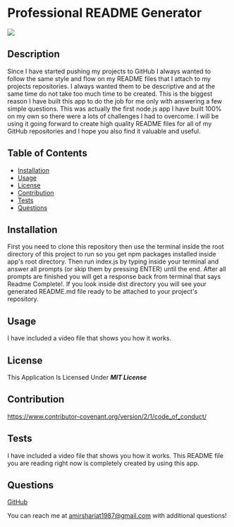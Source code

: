 # Professional README Generator

![](https://img.shields.io/badge/License-MIT%20License-blue)

## Description

Since I have started pushing my projects to GitHub I always wanted to follow the same style and flow on my README files that I attach to my projects repositories. I always wanted them to be descriptive and at the same time do not take too much time to be created. This is the biggest reason I have built this app to do the job for me only with answering a few simple questions. This was actually the first node.js app I have built 100% on my own so there were a lots of challenges I had to overcome. I will be using it going forward to create  high quality README files for all of my GitHub repositories and I hope you also find it valuable and useful.

## Table of Contents

- [Installation](#installation)
- [Usage](#usage)
- [License](#license)
- [Contribution](#contribution)
- [Tests](#tests)
- [Questions](#questions)

## Installation

First you need to clone this repository then use the terminal inside the root directory of this project to run <npm install> so you get npm packages installed inside app's root directory. Then run index.js by typing <node index.js> inside your terminal and answer all prompts (or skip them by pressing ENTER) until the end. After all prompts are finished you will get a response back from terminal that says Readme Complete!. If you look inside dist directory you will see your generated README.md file ready to be attached to your project's repository.

## Usage

I have included a video file that shows you how it works.

## License

This Application Is Licensed Under ***MIT License***

## Contribution

https://www.contributor-covenant.org/version/2/1/code_of_conduct/

## Tests

I have included a video file that shows you how it works. This README file you are reading right now is completely created by using this app.

## Questions
  
[GitHub](https://github.com/ashariat/)

You can reach me at amirshariat1987@gmail.com with additional questions!